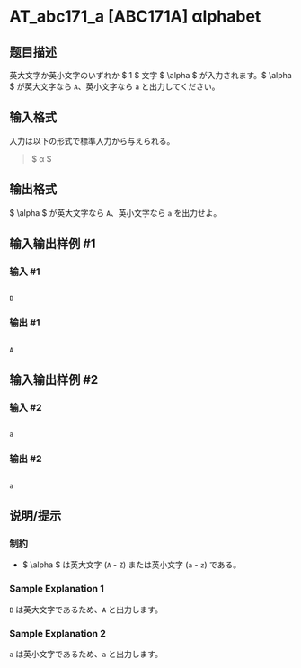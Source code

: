 # AT_abc171_a [ABC171A] αlphabet

## 题目描述

[problemUrl]: https://atcoder.jp/contests/abc171/tasks/abc171_a

英大文字か英小文字のいずれか $ 1 $ 文字 $ \alpha $ が入力されます。$ \alpha $ が英大文字なら `A`、英小文字なら `a` と出力してください。

## 输入格式

入力は以下の形式で標準入力から与えられる。

> $ α $

## 输出格式

$ \alpha $ が英大文字なら `A`、英小文字なら `a` を出力せよ。

## 输入输出样例 #1

### 输入 #1

```
B
```

### 输出 #1

```
A
```

## 输入输出样例 #2

### 输入 #2

```
a
```

### 输出 #2

```
a
```

## 说明/提示

### 制約

- $ \alpha $ は英大文字 (`A` - `Z`) または英小文字 (`a` - `z`) である。

### Sample Explanation 1

`B` は英大文字であるため、`A` と出力します。

### Sample Explanation 2

`a` は英小文字であるため、`a` と出力します。